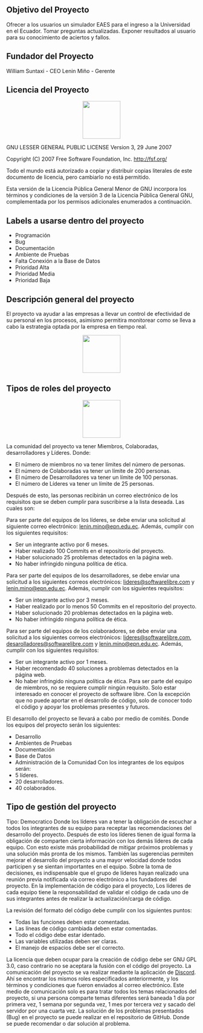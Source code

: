 ## Objetivo del Proyecto

Ofrecer a los usuarios un simulador EAES para el ingreso a la Universidad en el Ecuador.
Tomar preguntas actualizadas.
Exponer resultados al usuario para su conocimiento de aciertos y fallos.

## Fundador del Proyecto

William Suntaxi - CEO
Lenin Miño - Gerente

## Licencia del Proyecto

<div align="center"><img src="https://1.bp.blogspot.com/-IFwRwYUMdac/UqowjZzPPFI/AAAAAAAAAz0/fY_g6KdIhQ8/s400/foto%2Binicio%2Bcopy.png" height="100px" ></div>

GNU LESSER GENERAL PUBLIC LICENSE
Version 3, 29 June 2007

Copyright (C) 2007 Free Software Foundation, Inc. <http://fsf.org/>

Todo el mundo está autorizado a copiar y distribuir copias literales de este documento de licencia, pero cambiarlo no está permitido.

Esta versión de la Licencia Pública General Menor de GNU incorpora los términos y condiciones de la versión 3 de la Licencia Pública General GNU, complementada por los permisos adicionales enumerados a continuación.

## Labels a usarse dentro del proyecto

- Programación
- Bug
- Documentación
- Ambiente de Pruebas
- Falta Conexión a la Base de Datos
- Prioridad Alta
- Prioridad Media
- Prioridad Baja

## Descripción general del proyecto

El proyecto va ayudar a las empresas a llevar un control de efectividad de su personal en los procesos, asimismo permitira monitorear como se lleva a cabo la estrategia optada por la empresa en tiempo real. 

<div align="center"><img src="https://www.lifeder.com/wp-content/uploads/2018/05/Indicadores-de-producci%C3%B3n1.jpg" height="100px"></div>
  
## Tipos de roles del proyecto

<div align="center"><img src="https://2.bp.blogspot.com/-ddep97bgfj0/UPg3p16NgmI/AAAAAAAAHgI/cvr-vczq0TQ/s1600/roles.png" height="100px"></div>

La comunidad del proyecto va tener Miembros, Colaboradas, desarrolladores y Líderes. Donde: 

- El número de miembros no va tener límites del número de personas.
- El número de Colaboradas va tener un límite de 200 personas.
- El número de Desarrolladores va tener un límite de 100 personas. 
- El número de Líderes va tener un límite de 25 personas.

Después de esto, las personas recibirán un correo electrónico de los requisitos que se deben cumplir para suscribirse a la lista deseada. Las cuales son:


Para ser parte del equipos de los líderes, se debe enviar una solicitud al siguiente correo electrónico: lenin.mino@epn.edu.ec. Además, cumplir con los siguientes requisitos:
- Ser un integrante activo por 6 meses.
- Haber realizado 100 Commits en el repositorio del proyecto.
- Haber solucionado 25 problemas detectados en la página web.
- No haber infringido ninguna política de ética.


Para ser parte del equipos de los desarrolladores, se debe enviar una solicitud a los siguientes correos electrónicos: lideres@softwarelibre.com y lenin.mino@epn.edu.ec. Además, cumplir con los siguientes requisitos:
-	Ser un integrante activo por 3 meses.
-	Haber realizado por lo menos 50 Commits en el repositorio del proyecto.
-	Haber solucionado 20 problemas detectados en la página web.
-	No haber infringido ninguna política de ética. 


Para ser parte del equipos de los colaboradores, se debe enviar una solicitud a los siguientes correos electrónicos: lideres@softwarelibre.com, desarolladores@softwarelibre.com y lenin.mino@epn.edu.ec. Además, cumplir con los siguientes requisitos:
-	Ser un integrante activo por 1 meses.
-	Haber recomendado 40 soluciones a problemas detectados en la página web.
-	No haber infringido ninguna política de ética. 
Para ser parte del equipo de miembros, no se requiere cumplir ningún requisito. Solo estar interesado en conocer el proyecto de software libre. Con la excepción que no puede aportar en el desarrollo de código, solo de conocer todo el código y apoyar los problemas presentes y futuros.


El desarrollo del proyecto se llevará a cabo por medio de comités. Donde los equipos del proyecto serán los siguientes:
-	Desarrollo
-	Ambientes de Pruebas
-	Documentación
-	Base de Datos
-	Administración de la Comunidad
Con los integrantes de los equipos serán:
-	5 líderes.
-	20 desarrolladores.
-	40 colaborados.

## Tipo de gestión del proyecto

Tipo: Democratico
Donde los líderes van a tener la obligación de escuchar a todos los integrantes de su equipo para receptar las recomendaciones del desarrollo del proyecto. Después de esto los líderes tienen de igual forma la obligación de comparten cierta información con los demás líderes de cada equipo. 
Con esto existe más probabilidad de mitigar próximos problemas y una solución más pronta de los mismos. También las sugerencias permiten mejorar el desarrollo del proyecto a una mayor velocidad donde todos participen y se sientan importantes en el equipo.
Sobre la toma de decisiones, es indispensable que el grupo de líderes hayan realizado una reunión previa notificada vía correo electrónico a los fundadores del proyecto.
En la implementación de código para el proyecto, Los líderes de cada equipo tiene la responsabilidad de validar el código de cada uno de sus integrantes antes de realizar la actualización/carga de código.


La revisión del formato del código debe cumplir con los siguientes puntos:
-	Todas las funciones deben estar comentadas.
-	Las líneas de código cambiada deben estar comentadas.
-	Todo el código debe estar identado.
-	Las variables utilizadas deben ser claras.
-	El manejo de espacios debe ser el correcto.


La licencia que deben ocupar para la creación de código debe ser GNU GPL 3.0, caso contrario no se aceptara la fusión con el código del proyecto.
La comunicación del proyecto se va realizar mediante la aplicación de [Discord](https://discord.gg/zGQPyYNA).
Ahí se encontrar los mismos roles especificados anteriormente, y los términos y condiciones que fueron enviados al correo electrónico.
Este medio de comunicación solo es para tratar todos los temas relacionados del proyecto, si una persona comparte temas diferentes será baneada 1 día por primera vez, 1 semana por segunda vez, 1 mes por tercera vez y sacado del servidor por una cuarta vez.
La solución de los problemas presentados (Bug) en el proyecto se puede realizar en el repositorio de GitHub. Donde se puede recomendar o dar solución al problema.
